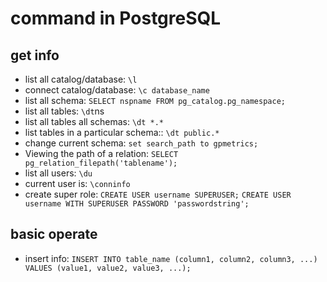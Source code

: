# command in PostgreSQL

## get info

* list all catalog/database: `\l`
* connect catalog/database: `\c database_name`
* list all schema: `SELECT nspname FROM pg_catalog.pg_namespace;`
* list all tables: `\dt`ns
* list all tables all schemas: `\dt *.*`
* list tables in a particular schema:: `\dt public.*`
* change current schema: `set search_path to gpmetrics;`
* Viewing the path of a relation: `SELECT pg_relation_filepath('tablename');`
* list all users: `\du`
* current user is: `\conninfo`
* create super role: `CREATE USER username SUPERUSER;`
`CREATE USER username WITH SUPERUSER PASSWORD 'passwordstring';`

## basic operate

* insert info: `INSERT INTO table_name (column1, column2, column3, ...) VALUES (value1, value2, value3, ...);`

